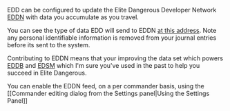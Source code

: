EDD can be configured to update the Elite Dangerous Developer Network [EDDN](https://eddn.edcd.io) with data you accumulate as you travel.  

You can see the type of data EDD will send to EDDN [at this address](https://github.com/EDSM-NET/EDDN/tree/master/schemas).  Note any personal identifiable information is removed from your journal entries before its sent to the system.

Contributing to EDDN means that your improving the data set which powers [EDDB](https://eddb.io/) and [EDSM](https://www.edsm.net/) which I'm sure you've used in the past to help you succeed in Elite Dangerous.

You can enable the EDDN feed, on a per commander basis, using the [[Commander editing dialog from the Settings panel|Using the Settings Panel]]

